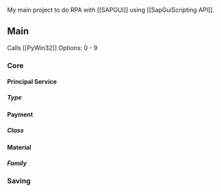 My main project to do RPA with [[SAPGUI]] using [[SapGuiScripting API]].

## Main
Calls [[PyWin32]]
Options:
0 - 9

### Core
#### Principal Service
##### Type
#### Payment
 ##### Class
 #### Material
##### Family

### Saving
